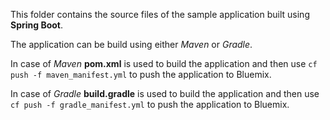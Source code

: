 This folder contains the source files of the sample application built using **Spring Boot**.
   
The application can be build using either *Maven* or *Gradle*.  
   
   In case of *Maven* **pom.xml** is used to build the application and then use  `cf push -f maven_manifest.yml` to push the application to Bluemix.
   
   In case of *Gradle* **build.gradle** is used to build the application and then use `cf push -f gradle_manifest.yml` to push the application to Bluemix.
   
